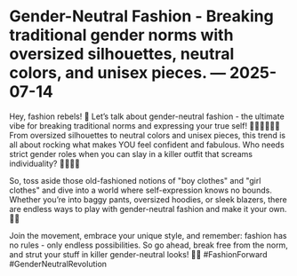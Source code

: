 # Gender-Neutral Fashion - Breaking traditional gender norms with oversized silhouettes, neutral colors, and unisex pieces. — 2025-07-14

Hey, fashion rebels! 🌟 Let’s talk about gender-neutral fashion - the ultimate vibe for breaking traditional norms and expressing your true self! 💁🏽‍♂️💁🏼‍♀️ From oversized silhouettes to neutral colors and unisex pieces, this trend is all about rocking what makes YOU feel confident and fabulous. Who needs strict gender roles when you can slay in a killer outfit that screams individuality? 💃🏽🕺🏼

So, toss aside those old-fashioned notions of "boy clothes" and "girl clothes" and dive into a world where self-expression knows no bounds. Whether you’re into baggy pants, oversized hoodies, or sleek blazers, there are endless ways to play with gender-neutral fashion and make it your own. 🌈✨

Join the movement, embrace your unique style, and remember: fashion has no rules - only endless possibilities. So go ahead, break free from the norm, and strut your stuff in killer gender-neutral looks! 👠👟 #FashionForward #GenderNeutralRevolution